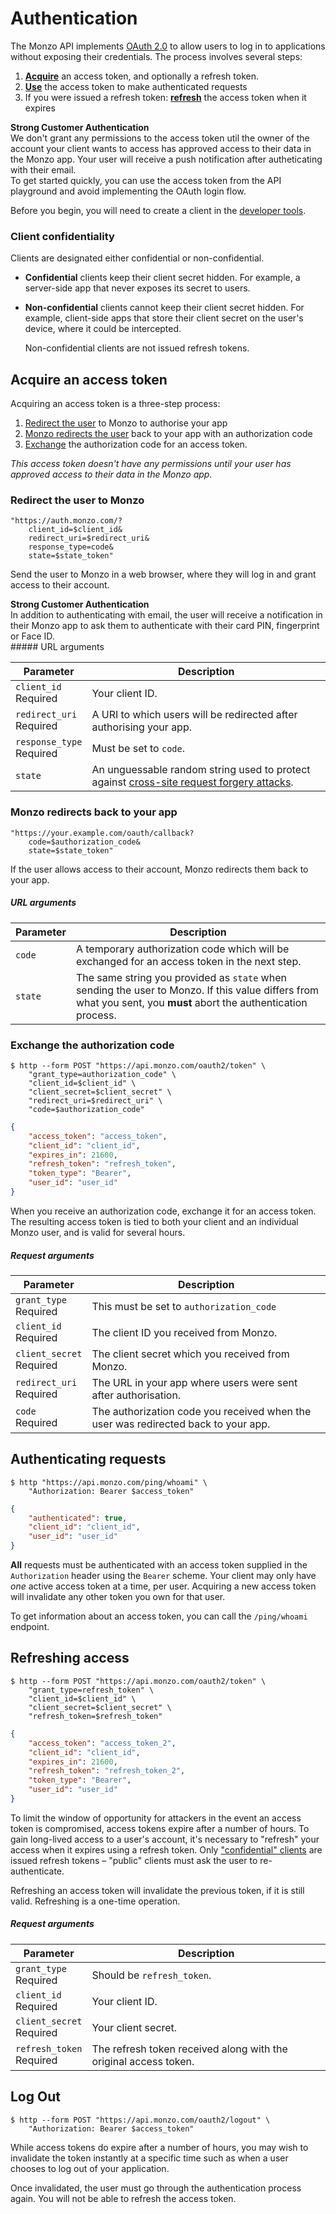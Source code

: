 # Authentication

The Monzo API implements [OAuth 2.0](http://oauth.net/2/) to allow users to log in to applications without exposing their credentials. The process involves several steps:

1. [**Acquire**](#acquire-an-access-token) an access token, and optionally a refresh token.
2. [**Use**](#authenticating-requests) the access token to make authenticated requests
3. If you were issued a refresh token: [**refresh**](#refreshing-access) the access token when it expires

<aside class="warning">
<strong>Strong Customer Authentication</strong><br/>
We don't grant any permissions to the access token util the owner of the account your client wants to access has approved access to their data in the Monzo app. Your user will receive a push notification after autheticating with their email.
</aside>

<aside class="notice">
To get started quickly, you can use the access token from the API playground and avoid implementing the OAuth login flow.
</aside>

Before you begin, you will need to create a client in the [developer tools](https://developers.monzo.com).

### Client confidentiality

Clients are designated either confidential or non-confidential.

* **Confidential** clients keep their client secret hidden. For example, a server-side app that never exposes its secret to users.
* **Non-confidential** clients cannot keep their client secret hidden. For example, client-side apps that store their client secret on the user's device, where it could be intercepted.

    Non-confidential clients are not issued refresh tokens.

## Acquire an access token

Acquiring an access token is a three-step process:

1. [Redirect the user](#redirect-the-user-to-monzo) to Monzo to authorise your app
2. [Monzo redirects the user](#monzo-redirects-back-to-your-app) back to your app with an authorization code
3. [Exchange](#exchange-the-authorization-code) the authorization code for an access token.

*This access token doesn't have any permissions until your user has approved access to their data in the Monzo app.*


### Redirect the user to Monzo

```shell
"https://auth.monzo.com/?
    client_id=$client_id&
    redirect_uri=$redirect_uri&
    response_type=code&
    state=$state_token"
```

Send the user to Monzo in a web browser, where they will log in and grant access to their account. 
<aside class="warning">
<strong>Strong Customer Authentication</strong><br/>
In addition to authenticating with email, the user will receive a notification in their Monzo app to ask them to authenticate with their card PIN, fingerprint or Face ID.</aside>
##### URL arguments

<span class="hide">Parameter</span> | <span class="hide">Description</span>
------------------------------------|--------------------------------------
`client_id`<br><span class="label notice">Required</span>|Your client ID.
`redirect_uri`<br><span class="label notice">Required</span>|A URI to which users will be redirected after authorising your app.
`response_type`<br><span class="label notice">Required</span>|Must be set to `code`.
`state`|An unguessable random string used to protect against [cross-site request forgery attacks](https://www.owasp.org/index.php/Cross-Site_Request_Forgery_(CSRF)).


### Monzo redirects back to your app

```shell
"https://your.example.com/oauth/callback?
    code=$authorization_code&
    state=$state_token"
```

If the user allows access to their account, Monzo redirects them back to your app.

##### URL arguments

<span class="hide">Parameter</span> | <span class="hide">Description</span>
------------------------------------|--------------------------------------
`code`|A temporary authorization code which will be exchanged for an access token in the next step.
`state`|The same string you provided as `state` when sending the user to Monzo. If this value differs from what you sent, you **must** abort the authentication process.

### Exchange the authorization code

```shell
$ http --form POST "https://api.monzo.com/oauth2/token" \
    "grant_type=authorization_code" \
    "client_id=$client_id" \
    "client_secret=$client_secret" \
    "redirect_uri=$redirect_uri" \
    "code=$authorization_code"
```

```json
{
    "access_token": "access_token",
    "client_id": "client_id",
    "expires_in": 21600,
    "refresh_token": "refresh_token",
    "token_type": "Bearer",
    "user_id": "user_id"
}
```

When you receive an authorization code, exchange it for an access token. The resulting access token is tied to both your client and an individual Monzo user, and is valid for several hours.

##### Request arguments

<span class="hide">Parameter</span> | <span class="hide">Description</span>
------------------------------------|--------------------------------------
`grant_type`<br><span class="label notice">Required</span>|This must be set to `authorization_code`
`client_id`<br><span class="label notice">Required</span>|The client ID you received from Monzo.
`client_secret`<br><span class="label notice">Required</span>|The client secret which you received from Monzo.
`redirect_uri`<br><span class="label notice">Required</span>|The URL in your app where users were sent after authorisation.
`code`<br><span class="label notice">Required</span>|The authorization code you received when the user was redirected back to your app.

## Authenticating requests

```shell
$ http "https://api.monzo.com/ping/whoami" \
    "Authorization: Bearer $access_token"
```
```json
{
    "authenticated": true,
    "client_id": "client_id",
    "user_id": "user_id"
}
```

**All** requests must be authenticated with an access token supplied in the `Authorization` header using the `Bearer` scheme. Your client may only have *one* active access token at a time, per user. Acquiring a new access token will invalidate any other token you own for that user.

To get information about an access token, you can call the `/ping/whoami` endpoint.


## Refreshing access

```shell
$ http --form POST "https://api.monzo.com/oauth2/token" \
    "grant_type=refresh_token" \
    "client_id=$client_id" \
    "client_secret=$client_secret" \
    "refresh_token=$refresh_token"
```
```json
{
    "access_token": "access_token_2",
    "client_id": "client_id",
    "expires_in": 21600,
    "refresh_token": "refresh_token_2",
    "token_type": "Bearer",
    "user_id": "user_id"
}
```

To limit the window of opportunity for attackers in the event an access token is compromised, access tokens expire after a number of hours. To gain long-lived access to a user's account, it's necessary to "refresh" your access when it expires using a refresh token. Only ["confidential" clients](https://tools.ietf.org/html/rfc6749#section-2.1) are issued refresh tokens – "public" clients must ask the user to re-authenticate.

Refreshing an access token will invalidate the previous token, if it is still valid. Refreshing is a one-time operation.

##### Request arguments

<span class="hide">Parameter</span> | <span class="hide">Description</span>
------------------------------------|--------------------------------------
`grant_type`<br><span class="label notice">Required</span>|Should be `refresh_token`.
`client_id`<br><span class="label notice">Required</span>|Your client ID.
`client_secret`<br><span class="label notice">Required</span>|Your client secret.
`refresh_token`<br><span class="label notice">Required</span>|The refresh token received along with the original access token.

## Log Out

```shell
$ http --form POST "https://api.monzo.com/oauth2/logout" \
    "Authorization: Bearer $access_token"
```

While access tokens do expire after a number of hours, you may wish to invalidate the token instantly at a specific time such as when a user chooses to log out of your application.

Once invalidated, the user must go through the authentication process again. You will not be able to refresh the access token.
